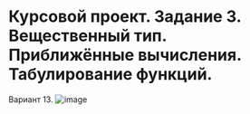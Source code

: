 # Курсовой проект. Задание 3. Вещественный тип. Приближённые вычисления. Табулирование функций.


Вариант 13.
![image](https://user-images.githubusercontent.com/113327578/210884480-b26b6918-40d2-4542-a4f3-5f6384b58db8.png)
